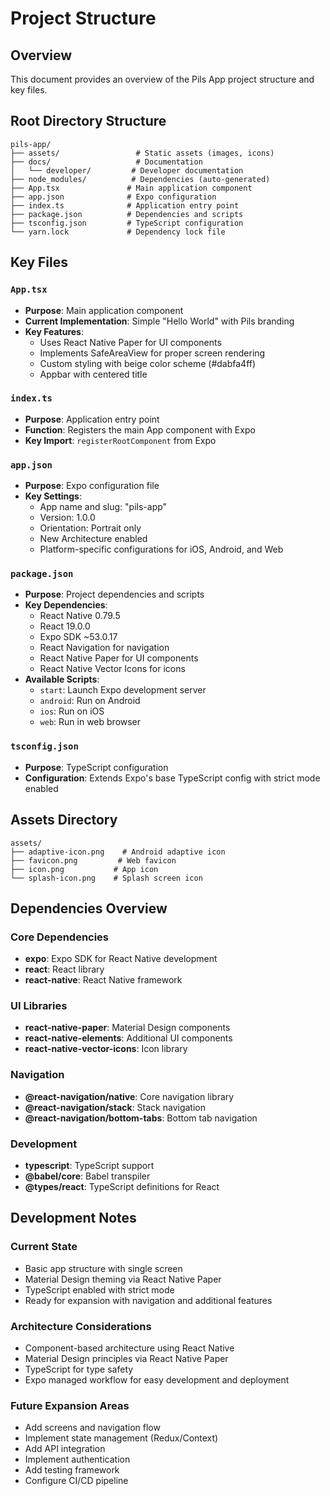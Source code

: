 # Project Structure

## Overview
This document provides an overview of the Pils App project structure and key files.

## Root Directory Structure
```
pils-app/
├── assets/                 # Static assets (images, icons)
├── docs/                   # Documentation
│   └── developer/         # Developer documentation
├── node_modules/          # Dependencies (auto-generated)
├── App.tsx               # Main application component
├── app.json              # Expo configuration
├── index.ts              # Application entry point
├── package.json          # Dependencies and scripts
├── tsconfig.json         # TypeScript configuration
└── yarn.lock             # Dependency lock file
```

## Key Files

### `App.tsx`
- **Purpose**: Main application component
- **Current Implementation**: Simple "Hello World" with Pils branding
- **Key Features**:
  - Uses React Native Paper for UI components
  - Implements SafeAreaView for proper screen rendering
  - Custom styling with beige color scheme (#dabfa4ff)
  - Appbar with centered title

### `index.ts`
- **Purpose**: Application entry point
- **Function**: Registers the main App component with Expo
- **Key Import**: `registerRootComponent` from Expo

### `app.json`
- **Purpose**: Expo configuration file
- **Key Settings**:
  - App name and slug: "pils-app"
  - Version: 1.0.0
  - Orientation: Portrait only
  - New Architecture enabled
  - Platform-specific configurations for iOS, Android, and Web

### `package.json`
- **Purpose**: Project dependencies and scripts
- **Key Dependencies**:
  - React Native 0.79.5
  - React 19.0.0
  - Expo SDK ~53.0.17
  - React Navigation for navigation
  - React Native Paper for UI components
  - React Native Vector Icons for icons
- **Available Scripts**:
  - `start`: Launch Expo development server
  - `android`: Run on Android
  - `ios`: Run on iOS
  - `web`: Run in web browser

### `tsconfig.json`
- **Purpose**: TypeScript configuration
- **Configuration**: Extends Expo's base TypeScript config with strict mode enabled

## Assets Directory
```
assets/
├── adaptive-icon.png    # Android adaptive icon
├── favicon.png         # Web favicon
├── icon.png           # App icon
└── splash-icon.png    # Splash screen icon
```

## Dependencies Overview

### Core Dependencies
- **expo**: Expo SDK for React Native development
- **react**: React library
- **react-native**: React Native framework

### UI Libraries
- **react-native-paper**: Material Design components
- **react-native-elements**: Additional UI components
- **react-native-vector-icons**: Icon library

### Navigation
- **@react-navigation/native**: Core navigation library
- **@react-navigation/stack**: Stack navigation
- **@react-navigation/bottom-tabs**: Bottom tab navigation

### Development
- **typescript**: TypeScript support
- **@babel/core**: Babel transpiler
- **@types/react**: TypeScript definitions for React

## Development Notes

### Current State
- Basic app structure with single screen
- Material Design theming via React Native Paper
- TypeScript enabled with strict mode
- Ready for expansion with navigation and additional features

### Architecture Considerations
- Component-based architecture using React Native
- Material Design principles via React Native Paper
- TypeScript for type safety
- Expo managed workflow for easy development and deployment

### Future Expansion Areas
- Add screens and navigation flow
- Implement state management (Redux/Context)
- Add API integration
- Implement authentication
- Add testing framework
- Configure CI/CD pipeline